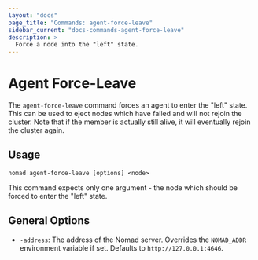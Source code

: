 ```yaml
---
layout: "docs"
page_title: "Commands: agent-force-leave"
sidebar_current: "docs-commands-agent-force-leave"
description: >
  Force a node into the "left" state.
---
```


# Agent Force-Leave

The `agent-force-leave` command forces an agent to enter the "left" state.
This can be used to eject nodes which have failed and will not rejoin the
cluster. Note that if the member is actually still alive, it will eventually
rejoin the cluster again.

## Usage

```
nomad agent-force-leave [options] <node>
```

This command expects only one argument - the node which should be forced
to enter the "left" state.

## General Options

* `-address`: The address of the Nomad server. Overrides the `NOMAD_ADDR`
  environment variable if set. Defaults to `http://127.0.0.1:4646`.
